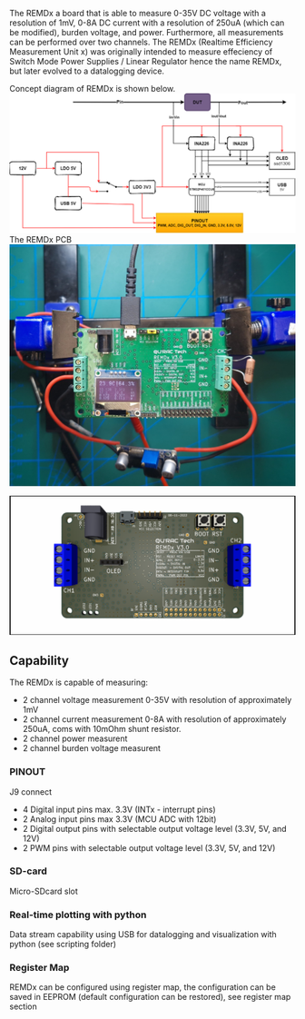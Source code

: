 The REMDx a board that is able to measure 0-35V DC voltage with a resolution of 1mV, 0-8A DC current with a resolution of 250uA (which can be modified), burden voltage, and power. Furthermore, all measurements can be performed over two channels.
The REMDx (Realtime Efficiency Measurement Unit x) was originally intended to measure effeciency of Switch Mode Power Supplies / Linear Regulator hence the name REMDx, but later evolved to a datalogging device.

Concept diagram of REMDx is shown below.
![Block diagram](concept_white.png)
The REMDx PCB
![REMDx board](board_v3.jpg)

![REMDx board](remd_board_top.png)

## Capability
The REMDx is capable of measuring:
- 2 channel voltage measurement 0-35V with resolution of approximately 1mV
- 2 channel current measurement 0-8A  with resolution of approximately 250uA, coms with 10mOhm shunt resistor.
- 2 channel power measurent
- 2 channel burden voltage measurent
### PINOUT
J9 connect
- 4 Digital input pins max. 3.3V (INTx - interrupt pins)
- 2 Analog input pins max 3.3V (MCU ADC with 12bit)
- 2 Digital output pins with selectable output voltage level (3.3V, 5V, and 12V)
- 2 PWM pins with selectable output voltage level (3.3V, 5V, and 12V)

### SD-card
Micro-SDcard slot
### Real-time plotting with python
Data stream capability using USB for datalogging and visualization with python (see scripting folder)
### Register Map
REMDx can be configured using register map, the configuration can be saved in EEPROM (default configuration can be restored), see register map section


